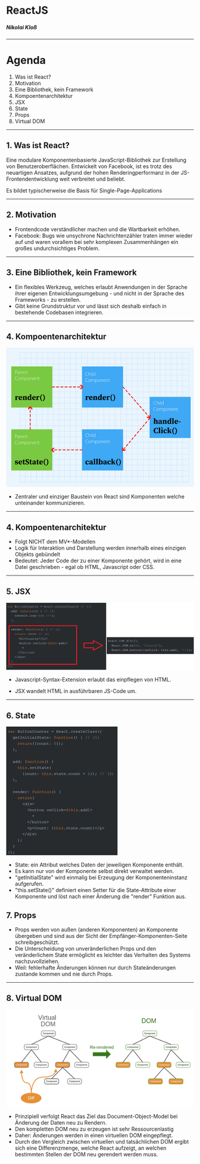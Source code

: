 # ReactJS
##### Nikolai Kloß

---

# Agenda

1. Was ist React?
2. Motivation
3. Eine Bibliothek, kein Framework
4. Kompoentenarchitektur
5. JSX
6. State
7. Props
8. Virtual DOM

---

## 1. Was ist React?

Eine modulare Komponentenbasierte JavaScript-Bibliothek zur Erstellung von Benutzeroberflächen.
Entwickelt von Facebook, ist es trotz des neuartigen Ansatzes, aufgrund der hohen Renderingperformanz in der JS-Frontendentwicklung weit verbreitet und beliebt.
<p/>Es bildet typischerweise die Basis für Single-Page-Applications

---

## 2. Motivation

- Frontendcode verständlicher machen und die Wartbarkeit erhöhen.
- Facebook: Bugs wie unsychrone Nachrichtenzähler traten immer wieder auf und waren vorallem bei sehr komplexen Zusammenhängen ein großes undurchsichtiges Problem.

---

## 3. Eine Bibliothek, kein Framework

- Ein flexibles Werkzeug, welches erlaubt Anwendungen in der Sprache ihrer
eigenen Entwicklungsumgebung - und nicht in der Sprache des Frameworks - zu erstellen.
- Gibt keine Grundstruktur vor und lässt sich deshalb einfach in bestehende Codebasen integrieren.

---

## 4. Kompoentenarchitektur

![Diagramm](react.png)
- Zentraler und einziger Baustein von React sind Komponenten welche unteinander
kommunizieren.

---

## 4. Kompoentenarchitektur

- Folgt NICHT dem MV*-Modellen
- Logik für Interaktion und Darstellung werden innerhalb eines einzigen Objekts gebündelt
- Bedeutet: Jeder Code der zu einer Komponente gehört,
wird in eine Datei geschrieben - egal ob HTML, Javascript oder CSS.

---

## 5. JSX

![](JSX.png)

- Javascript-Syntax-Extension erlaubt das einpflegen
von HTML.

- JSX wandelt HTML in ausführbaren JS-Code um.

---

## 6. State

![](State.png)
- State: ein Attribut welches Daten der jeweiligen Komponente enthält.
- Es kann nur von der Komponente selbst direkt verwaltet werden.
- "getInitialState" wird einmalig bei Erzeugung der Komponenteninstanz aufgerufen.
- "this.setState()" definiert einen Setter für die State-Attribute einer Komponente und löst nach einer Änderung die "render" Funktion aus.

## 7. Props
- Props werden von außen (anderen Komponenten) an Komponente übergeben und sind aus der Sicht der Empfänger-Komponenten-Seite schreibgeschützt.
- Die Unterscheidung von unveränderlichen Props und den veränderlichem State ermöglicht es leichter das Verhalten des Systems nachzuvollziehen.
- Weil: fehlerhafte Änderungen können nur durch Stateänderungen zustande kommen und nie durch Props.

---

## 8. Virtual DOM
![](VirtualDOM.png)
- Prinzipiell verfolgt React das Ziel das Document-Object-Model bei Änderung der Daten neu zu Rendern.
- Den kompletten DOM neu zu erzeugen ist sehr Ressourcenlastig
- Daher: Änderungen werden in einen virtuellen DOM eingepflegt.
- Durch den Vergleich zwischen virtuellen und tatsächlichen DOM ergibt sich eine Differenzmenge, welche React aufzeigt, an welchen bestimmten Stellen der DOM neu gerendert werden muss.
